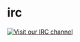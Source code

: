 # irc

[![Visit our IRC channel](https://kiwiirc.com/buttons/irc.kiwiirc.com/interweb.png)](https://kiwiirc.com/client/irc.kiwiirc.com/?nick=interweb|?&theme=mini#interweb)
